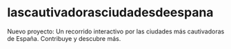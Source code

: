 # lascautivadorasciudadesdeespana
Nuevo proyecto: Un recorrido interactivo por las ciudades más cautivadoras de España. Contribuye y descubre más.
